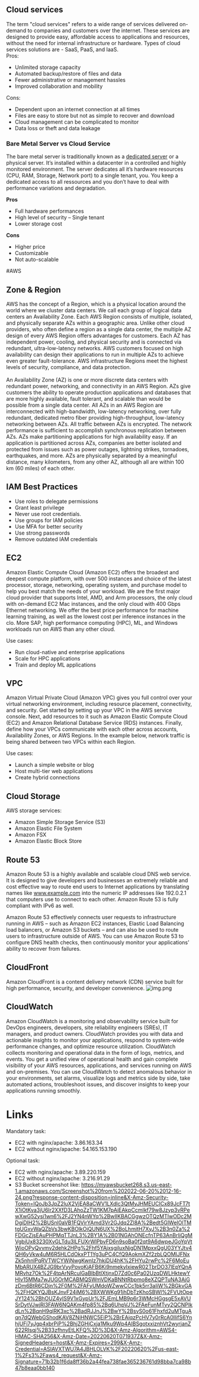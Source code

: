 ## Cloud services

The term "cloud services" refers to a wide range of services delivered on-demand to companies and customers over the internet. These services are designed to provide easy, affordable access to applications and resources, without the need for internal infrastructure or hardware. Types of cloud services solutions are - SaaS, PaaS, and IaaS. </br >
Pros:
- Unlimited storage capacity
- Automated backup/restore of files and data
- Fewer administrative or management hassles
- Improved collaboration and mobility

Cons:
- Dependent upon an internet connection at all times
- Files are easy to store but not as simple to recover and download
- Cloud management can be complicated to monitor
- Data loss or theft and data leakage

### Bare Metal Server vs Cloud Service
The bare metal server is traditionally known as a [dedicated server](https://www.globo.tech/dedicated-server-hosting) or a physical server. It’s installed within a datacenter in a controlled and highly monitored environment.
The server dedicates all it’s hardware resources (CPU, RAM, Storage, Network port) to a single tenant, you. You keep a dedicated access to all ressources and you don’t have to deal with performance variations and degradation.

**Pros**
- Full hardware performances
- High level of security – Single tenant
- Lower storage cost

**Cons**

- Higher price
- Customizable
- Not auto-scalable

#AWS
## Zone & Region
AWS has the concept of a Region, which is a physical location around the world where we cluster data centers. We call each group of logical data centers an Availability Zone. Each AWS Region consists of multiple, isolated, and physically separate AZs within a geographic area. Unlike other cloud providers, who often define a region as a single data center, the multiple AZ design of every AWS Region offers advantages for customers. Each AZ has independent power, cooling, and physical security and is connected via redundant, ultra-low-latency networks. AWS customers focused on high availability can design their applications to run in multiple AZs to achieve even greater fault-tolerance. AWS infrastructure Regions meet the highest levels of security, compliance, and data protection.
</br >
</br >
An Availability Zone (AZ) is one or more discrete data centers with redundant power, networking, and connectivity in an AWS Region. AZs give customers the ability to operate production applications and databases that are more highly available, fault tolerant, and scalable than would be possible from a single data center. All AZs in an AWS Region are interconnected with high-bandwidth, low-latency networking, over fully redundant, dedicated metro fiber providing high-throughput, low-latency networking between AZs. All traffic between AZs is encrypted. The network performance is sufficient to accomplish synchronous replication between AZs. AZs make partitioning applications for high availability easy. If an application is partitioned across AZs, companies are better isolated and protected from issues such as power outages, lightning strikes, tornadoes, earthquakes, and more. AZs are physically separated by a meaningful distance, many kilometers, from any other AZ, although all are within 100 km (60 miles) of each other.

## IAM Best Practices
- Use roles to delegate permissions
- Grant least privilege
- Never use root credentials.
- Use groups for IAM policies
- Use MFA for better security
- Use strong passwords
- Remove outdated IAM credentials

## EC2
Amazon Elastic Compute Cloud (Amazon EC2) offers the broadest and deepest compute platform, with over 500 instances and choice of the latest processor, storage, networking, operating system, and purchase model to help you best match the needs of your workload. We are the first major cloud provider that supports Intel, AMD, and Arm processors, the only cloud with on-demand EC2 Mac instances, and the only cloud with 400 Gbps Ethernet networking. We offer the best price performance for machine learning training, as well as the lowest cost per inference instances in the clo. More SAP, high performance computing (HPC), ML, and Windows workloads run on AWS than any other cloud.

Use cases:
- Run cloud-native and enterprise applications
- Scale for HPC applications
- Train and deploy ML applications

## VPC
Amazon Virtual Private Cloud (Amazon VPC) gives you full control over your virtual networking environment, including resource placement, connectivity, and security. Get started by setting up your VPC in the AWS service console. Next, add resources to it such as Amazon Elastic Compute Cloud (EC2) and Amazon Relational Database Service (RDS) instances. Finally, define how your VPCs communicate with each other across accounts, Availability Zones, or AWS Regions. In the example below, network traffic is being shared between two VPCs within each Region.

Use cases:
- Launch a simple website or blog
- Host multi-tier web applications
- Create hybrid connections

## Cloud Storage
AWS storage services:
- Amazon Simple Storage Service (S3)
- Amazon Elastic File System
- Amazon FSX
- Amazon Elastic Block Store

## Route 53
Amazon Route 53 is a highly available and scalable cloud DNS web service. It is designed to give developers and businesses an extremely reliable and cost effective way to route end users to Internet applications by translating names like www.example.com into the numeric IP addresses like 192.0.2.1 that computers use to connect to each other. Amazon Route 53 is fully compliant with IPv6 as well.

Amazon Route 53 effectively connects user requests to infrastructure running in AWS – such as Amazon EC2 instances, Elastic Load Balancing load balancers, or Amazon S3 buckets – and can also be used to route users to infrastructure outside of AWS. You can use Amazon Route 53 to configure DNS health checks, then continuously monitor your applications’ ability to recover from failures.

## CloudFront

Amazon CloudFront is a content delivery network (CDN) service built for high performance, security, and developer convenience.
![img.png](img.png)

## CloudWatch
Amazon CloudWatch is a monitoring and observability service built for DevOps engineers, developers, site reliability engineers (SREs), IT managers, and product owners. CloudWatch provides you with data and actionable insights to monitor your applications, respond to system-wide performance changes, and optimize resource utilization. CloudWatch collects monitoring and operational data in the form of logs, metrics, and events. You get a unified view of operational health and gain complete visibility of your AWS resources, applications, and services running on AWS and on-premises. You can use CloudWatch to detect anomalous behavior in your environments, set alarms, visualize logs and metrics side by side, take automated actions, troubleshoot issues, and discover insights to keep your applications running smoothly.

# Links
Mandatory task:
- EC2 with nginx/apache: 3.86.163.34
- EC2 without nginx/apache: 54.165.153.190

Optional task:
- EC2 with nginx/apache: 3.89.220.159
- EC2 without nginx/apache: 3.216.91.29
- S3 Bucket screenshot like: https://myawsbucket268.s3.us-east-1.amazonaws.com/Screenshot%20from%202022-06-20%2012-16-24.png?response-content-disposition=inline&X-Amz-Security-Token=IQoJb3JpZ2luX2VjEA8aCWV1LXdlc3QtMyJHMEUCICx89JcFT7tX1iOtKva3jU6Ir2XXfD3LAhoZzTW1KM7pAiEAkpCcmIkf79w8Jzyp3vRPewXwG52ysi1wn6%2FJ2YN4nWYq%2BwIIKBACGgwzOTQzMTIwODc2MDgiDIH2%2BUSnl0aVB1FQVirYAmd3Vr2GJdq2Zl8A%2Bedt5GlWeIOlTMtgUGxvWaQZbVs3bwKBOlkOiQUN6UX%2BoLhmjtH7XyJ%2B3n0Za%2FDGcZjsEAuPHPMqTTJnL3%2BY1A%2B01NGAhONEcfnTP63AnBrIjQgMVgbiUx83230XvGLTdu3lLFUXrWlPbvFD6n9soBa0f2qt9A6dwpeJGoYqVtWioOPyQvvmv2dehk2HPg%2Fhf5YAjxsgjluxNjgDN1MpxxQgU03YYJtv4QH6yVkw4uM6R5HLCdOkxPT1Yg3uPC4CfQ9AokmXZf2zbLQOMIJFNxZk5nhnlPqRVTWCYWjNwgKwnIz7hkjDU4hK%2FHYu2rwPc%2F6MoEuMbARUX4BZJG9brVyyPovoKjAFB6Ki9nmekyIxiewR02TbrDO37lEpYQnAMRvhz7Ok%2F4tpArNRculGaBlbBtlXtjnxD7Zd0c6Pa02UzqDWLHktewYHlv15MMa7wJUGOrMCABMQSWmVDKaBNNtRbpmo8eXZQPTuNA3AjGzDm6BtR6CDjn%2F0M%2FAFyUMdoWZwwCCc1bk5rr3aIiW%2BGkvGA%2FHQKYQJBsKJnvF24iM6%2BXWWKg91jhDbTzKhoSBWl%2FVUtOpeJY124%2BhOUZ4yIS9V1xGypUr%2FJEmLMB9p6r3WMcHGgsgE5xAVUSrDytVJwjRl3FAW6NQAKm4fp85%2Bq6UhpVJ%2FAeFunMTvy2QCNPIkdLn%2BqnH9qlRK3xc%2BadRJJnJ%2BwY%2BsvS0o61Fhxfd2uMTguAqn7dQWebGShodKAV8ZNiHNWC5EiP%2BrEAiqzPcHV7y0rRcA0lIifS6YnhjUFi7yJgp4xbrPiP%2BhjZGHjCxja1Mku9Wp4AIBSgotxxiznhVt2wyrjanZ622RIsqj%2B33zfhnyEtLKFQ%3D%3D&X-Amz-Algorithm=AWS4-HMAC-SHA256&X-Amz-Date=20220620T071937Z&X-Amz-SignedHeaders=host&X-Amz-Expires=299&X-Amz-Credential=ASIAVXTWU7A4JBHLOLVK%2F20220620%2Fus-east-1%2Fs3%2Faws4_request&X-Amz-Signature=71b32b1f6da8ff36b2a44fea738fae365236761d98bba7ca98b47b8eaa0bb140
